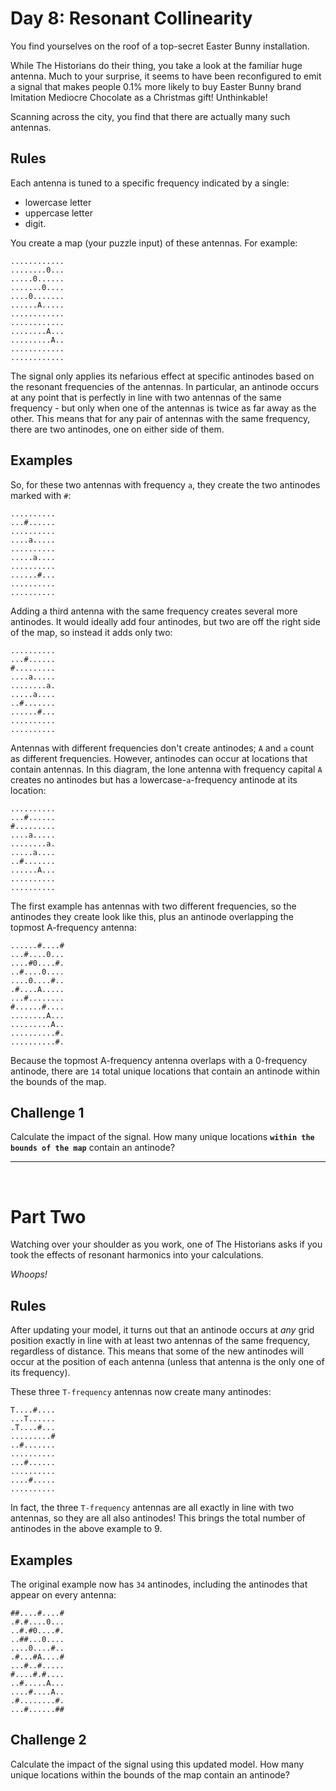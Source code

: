 # Day 8: Resonant Collinearity

You find yourselves on the roof of a top-secret Easter Bunny installation.

While The Historians do their thing, you take a look at the familiar huge antenna. Much to your surprise, it seems to have been reconfigured to emit a signal that makes people 0.1% more likely to buy Easter Bunny brand Imitation Mediocre Chocolate as a Christmas gift! Unthinkable!

Scanning across the city, you find that there are actually many such antennas.

## Rules

Each antenna is tuned to a specific frequency indicated by a single:
- lowercase letter
- uppercase letter
- digit.


You create a map (your puzzle input) of these antennas. For example:

    ............
    ........0...
    .....0......
    .......0....
    ....0.......
    ......A.....
    ............
    ............
    ........A...
    .........A..
    ............
    ............

The signal only applies its nefarious effect at specific antinodes based on the resonant frequencies of the antennas. In particular, an antinode occurs at any point that is perfectly in line with two antennas of the same frequency - but only when one of the antennas is twice as far away as the other. This means that for any pair of antennas with the same frequency, there are two antinodes, one on either side of them.

## Examples

So, for these two antennas with frequency `a`, they create the two antinodes marked with `#`:

    ..........
    ...#......
    ..........
    ....a.....
    ..........
    .....a....
    ..........
    ......#...
    ..........
    ..........

Adding a third antenna with the same frequency creates several more antinodes. It would ideally add four antinodes, but two are off the right side of the map, so instead it adds only two:

    ..........
    ...#......
    #.........
    ....a.....
    ........a.
    .....a....
    ..#.......
    ......#...
    ..........
    ..........

Antennas with different frequencies don't create antinodes; `A` and `a` count as different frequencies. However, antinodes can occur at locations that contain antennas. In this diagram, the lone antenna with frequency capital `A` creates no antinodes but has a lowercase-`a`-frequency antinode at its location:

    ..........
    ...#......
    #.........
    ....a.....
    ........a.
    .....a....
    ..#.......
    ......A...
    ..........
    ..........

The first example has antennas with two different frequencies, so the antinodes they create look like this, plus an antinode overlapping the topmost A-frequency antenna:

    ......#....#
    ...#....0...
    ....#0....#.
    ..#....0....
    ....0....#..
    .#....A.....
    ...#........
    #......#....
    ........A...
    .........A..
    ..........#.
    ..........#.

Because the topmost A-frequency antenna overlaps with a 0-frequency antinode, there are `14` total unique locations that contain an antinode within the bounds of the map.

## Challenge 1

Calculate the impact of the signal. How many unique locations **`within the bounds of the map`** contain an antinode?

<hr><br>

# Part Two

Watching over your shoulder as you work, one of The Historians asks if you took the effects of resonant harmonics into your calculations.

*Whoops!*

## Rules

After updating your model, it turns out that an antinode occurs at *any* grid position exactly in line with at least two antennas of the same frequency, regardless of distance. This means that some of the new antinodes will occur at the position of each antenna (unless that antenna is the only one of its frequency).

These three `T-frequency` antennas now create many antinodes:

    T....#....
    ...T......
    .T....#...
    .........#
    ..#.......
    ..........
    ...#......
    ..........
    ....#.....
    ..........

In fact, the three `T-frequency` antennas are all exactly in line with two antennas, so they are all also antinodes! This brings the total number of antinodes in the above example to 9.

## Examples

The original example now has `34` antinodes, including the antinodes that appear on every antenna:

    ##....#....#
    .#.#....0...
    ..#.#0....#.
    ..##...0....
    ....0....#..
    .#...#A....#
    ...#..#.....
    #....#.#....
    ..#.....A...
    ....#....A..
    .#........#.
    ...#......##

## Challenge 2

Calculate the impact of the signal using this updated model. How many unique locations within the bounds of the map contain an antinode?